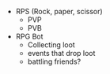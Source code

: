 * RPS (Rock, paper, scissor)
    * PVP
    * PVB
* RPG Bot
    * Collecting loot
    * events that drop loot
    * battling friends?